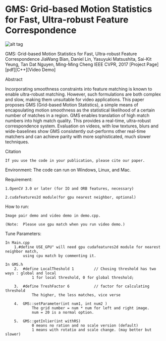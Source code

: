 # GMS: Grid-based Motion Statistics for Fast, Ultra-robust Feature Correspondence

![alt tag](http://mmcheng.net/wp-content/uploads/2017/03/dog_ours.jpg)

GMS: Grid-based Motion Statistics for Fast, Ultra-robust Feature Correspondence JiaWang Bian, Daniel Lin, Yasuyuki Matsushita, Sai-Kit Yeung, Tan Dat Nguyen, Ming-Ming Cheng IEEE CVPR, 2017 [Project Page][pdf][C++][Video Demo]


Abstract

Incorporating smoothness constraints into feature matching is known to enable ultra-robust matching. However, such formulations are both complex and slow, making them unsuitable for video applications. This paper proposes GMS (Grid-based Motion Statistics), a simple means of encapsulating motion smoothness as the statistical likelihood of a certain number of matches in a region. GMS enables translation of high match numbers into high match quality. This provides a real-time, ultra-robust correspondence system. Evaluation on videos, with low textures, blurs and wide-baselines show GMS consistently out-performs other real-time matchers and can achieve parity with more sophisticated, much slower techniques.




Citation 

	If you use the code in your publication, please cite our paper.

Environment:
	The code can run on Windows, Linux, and Mac.

Requirement:

	1.OpenCV 3.0 or later (for IO and ORB features, necessary)

	2.cudafeatures2d module(for gpu nearest neighbor, optional)

How to run:

	Image pair demo and video demo in demo.cpp.

	(Note:	Please use gpu match when you run video demo.)
	
Tune Parameters:

	In Main.cpp
		1.#define USE_GPU" will need gpu cudafeatures2d module for nearest neighbor match, 
			using cpu match by commenting it.
	
	In GMS.h
		2.	#define LocalTheshold 1			// Chosing threshold has two ways : global and local
				1 for local threshold, 0 for global threshold;
				
		3.	#define TreshFactor 6			// factor for calculating threshold
				The higher, the less matches, vice verse
				
		4. 	GMS::setParameter(int num1, int num2 )
				The grid number = num * num for left and right image.
				num = 20 is a normal option.
				
		5. 	GMS::getInlier(int withRS)
				0 means no ration and no scale version (default)
				1 means with rotatio and scale change. (may better but slower)


